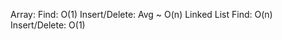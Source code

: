Array:
Find: O(1)
Insert/Delete: Avg ~ O(n)
Linked List
Find: O(n)
Insert/Delete: O(1)
<!--stackedit_data:
eyJoaXN0b3J5IjpbLTM0NjU4NTI0NCwtNTAwMzU4MTE1XX0=
-->